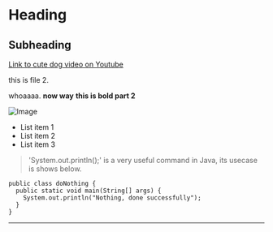 # Heading 
## Subheading

[Link to cute dog video on Youtube](https://www.youtube.com/watch?v=FWJuLR08P64)

this is file 2.

whoaaaa. **now way**
__this is bold part 2__

![Image](https://tse4.mm.bing.net/th?id=OIP.TnnO-9C6THhBBCzOhTe7mQHaFj&pid=Api)

* List item 1
* List item 2
* List item 3

> 'System.out.println();' is a very useful command in Java, its usecase is shows below.

```
public class doNothing { 
  public static void main(String[] args) { 
    System.out.println("Nothing, done successfully");
  }
}
```
---

